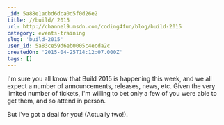 ```yaml
---
_id: 5a88e1adbd6dca0d5f0d26e2
title: //build/ 2015
url: http://channel9.msdn.com/coding4fun/blog/build-2015
category: events-training
slug: 'build-2015'
user_id: 5a83ce59d6eb0005c4ecda2c
createdOn: '2015-04-25T14:12:07.000Z'
tags: []
---
```


I'm sure you all know that Build 2015 is happening this week, and we all expect a number of announcements, releases, news, etc.
Given the very limited number of tickets, I'm willing to bet only a few of you were able to get them, and so attend in person.

But I've got a deal for you! (Actually two!).
